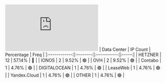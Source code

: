 ![Diagramm](https://github.com/obajay/StateSync-snapshots/blob/main/Projects/OKP4/1/README.md)
| Data Center | IP Count | Percentage | Freq |
|:------------:|:--------:|:-----------:|:-----:|
| HETZNER | 12 | 57.14% | 🔴 |
| IONOS | 2 | 9.52% | 🟢 |
| OVH | 2 | 9.52% | 🟢 |
| Contabo | 1 | 4.76% | 🟢 |
| DIGITALOCEAN | 1 | 4.76% | 🟢 |
| LeaseWeb | 1 | 4.76% | 🟢 |
| Yandex.Cloud | 1 | 4.76% | 🟢 |
| OTHER | 1 | 4.76% | 🟢 |